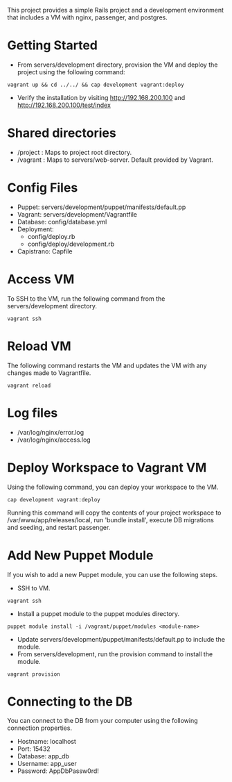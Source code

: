 This project provides a simple Rails project and a development environment that includes a VM with nginx, passenger, and postgres.

# Getting Started
* From servers/development directory, provision the VM and deploy the project using the following command:
```
vagrant up && cd ../../ && cap development vagrant:deploy
```
* Verify the installation by visiting http://192.168.200.100 and http://192.168.200.100/test/index

# Shared directories
* /project : Maps to project root directory.
* /vagrant : Maps to servers/web-server. Default provided by Vagrant.

# Config Files
* Puppet: servers/development/puppet/manifests/default.pp
* Vagrant: servers/development/Vagrantfile
* Database: config/database.yml
* Deployment:
  * config/deploy.rb
  * config/deploy/development.rb
* Capistrano: Capfile

# Access VM
To SSH to the VM, run the following command from the servers/development directory.
```
vagrant ssh
```

# Reload VM
The following command restarts the VM and updates the VM with any changes made to Vagrantfile.
```
vagrant reload
```

# Log files
* /var/log/nginx/error.log 
* /var/log/nginx/access.log 

# Deploy Workspace to Vagrant VM
Using the following command, you can deploy your workspace to the VM.
```
cap development vagrant:deploy
```
Running this command will copy the contents of your project workspace to /var/www/app/releases/local, run 'bundle install', execute DB migrations and seeding, and restart passenger.

# Add New Puppet Module
If you wish to add a new Puppet module, you can use the following steps.

* SSH to VM.
```
vagrant ssh
```
* Install a puppet module to the puppet modules directory.
```
puppet module install -i /vagrant/puppet/modules <module-name>
```
* Update servers/development/puppet/manifests/default.pp to include the module.
* From servers/development, run the provision command to install the module.
```
vagrant provision
```

# Connecting to the DB
You can connect to the DB from your computer using the following connection properties.

* Hostname: localhost
* Port: 15432
* Database: app_db
* Username: app_user
* Password: AppDbPassw0rd!